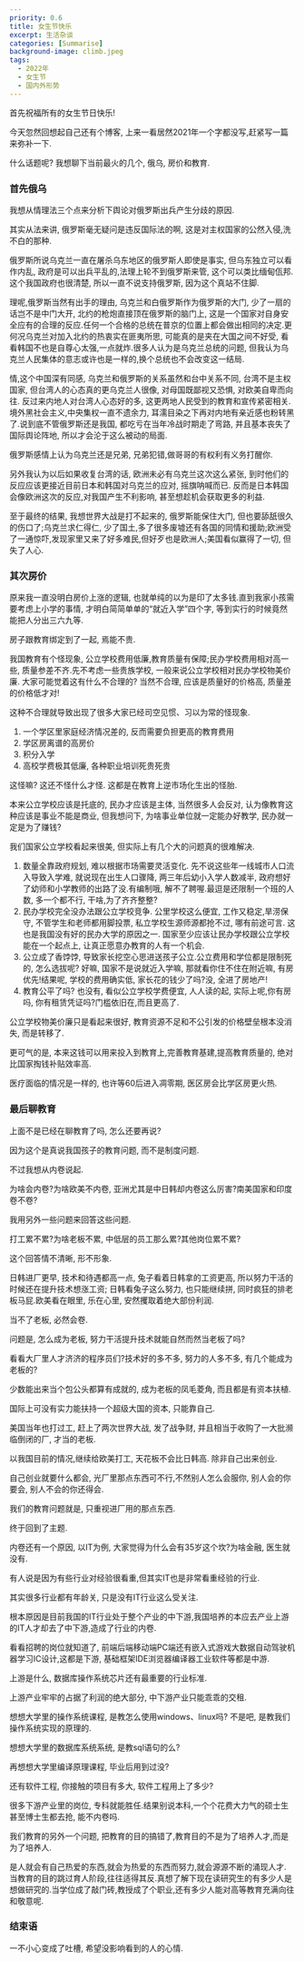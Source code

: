 ```yaml
---
priority: 0.6
title: 女生节快乐
excerpt: 生活杂谈
categories: [Summarise]
background-image: climb.jpeg
tags:
  - 2022年
  - 女生节
  - 国内外形势
---
```


首先祝福所有的女生节日快乐!

今天忽然回想起自己还有个博客, 上来一看居然2021年一个字都没写,赶紧写一篇来弥补一下.

什么话题呢? 我想聊下当前最火的几个, 俄乌, 房价和教育.

### 首先俄乌

我想从情理法三个点来分析下舆论对俄罗斯出兵产生分歧的原因.

其实从法来讲, 俄罗斯毫无疑问是违反国际法的啊, 这是对主权国家的公然入侵,洗不白的那种. 

俄罗斯所说乌克兰一直在屠杀乌东地区的俄罗斯人即使是事实, 但乌东独立可以看作内乱, 政府是可以出兵平乱的,法理上轮不到俄罗斯来管, 这个可以类比缅甸佤邦. 这个我国政府也很清楚, 所以一直不说支持俄罗斯, 因为这个真站不住脚.

理呢,俄罗斯当然有出手的理由, 乌克兰和白俄罗斯作为俄罗斯的大门, 少了一扇的话岂不是中门大开, 北约的枪炮直接顶在俄罗斯的脑门上, 这是一个国家对自身安全应有的合理的反应.任何一个合格的总统在普京的位置上都会做出相同的决定.更何况乌克兰对加入北约的热衷实在匪夷所思, 可能真的是夹在大国之间不好受, 看看韩国不也是自尊心太强,一点就炸.很多人认为是乌克兰总统的问题, 但我认为乌克兰人民集体的意志或许也是一样的,换个总统也不会改变这一结局.

情,这个中国深有同感, 乌克兰和俄罗斯的关系虽然和台中关系不同, 台湾不是主权国家, 但台湾人的心态真的更乌克兰人很像, 对母国既鄙视又恐惧, 对欧美自卑而向往. 反过来内地人对台湾人心态好的多, 这更两地人民受到的教育和宣传紧密相关. 境外黑社会主义,中央集权一直不遗余力, 耳濡目染之下再对内地有亲近感也粉转黑了.说到底不管俄罗斯还是我国, 都吃亏在当年冷战时期走了弯路, 并且基本丧失了国际舆论阵地, 所以才会沦于这么被动的局面.

俄罗斯感情上认为乌克兰还是兄弟, 兄弟犯错,做哥哥的有权利有义务打醒你.

另外我认为以后如果收复台湾的话, 欧洲未必有乌克兰这次这么紧张, 到时他们的反应应该更接近目前日本和韩国对乌克兰的应对, 摇旗呐喊而已. 反而是日本韩国会像欧洲这次的反应,对我国产生不利影响, 甚至想趁机会获取更多的利益. 

至于最终的结果, 我想世界大战是打不起来的, 俄罗斯能保住大门, 但也要舔舐很久的伤口了;乌克兰求仁得仁, 少了国土,多了很多废墟还有各国的同情和援助;欧洲受了一通惊吓,发现家里又来了好多难民,但好歹也是欧洲人;美国看似赢得了一切, 但失了人心.

### 其次房价

原来我一直没明白房价上涨的逻辑, 也就单纯的以为是印了太多钱.直到我家小孩需要考虑上小学的事情, 才明白简简单单的“就近入学”四个字, 等到实行的时候竟然能把人分出三六九等.

房子跟教育绑定到了一起, 焉能不贵.

我国教育有个怪现象, 公立学校费用低廉,教育质量有保障;民办学校费用相对高一些, 质量参差不齐.先不考虑一些贵族学校, 一般来说公立学校相对民办学校物美价廉. 大家可能觉着这有什么不合理的? 当然不合理, 应该是质量好的价格高, 质量差的价格低才对!

这种不合理就导致出现了很多大家已经司空见惯、习以为常的怪现象.

1. 一个学区里家庭经济情况差的, 反而需要负担更高的教育费用
2. 学区房离谱的高房价
3. 积分入学
4. 高校学费极其低廉, 各种职业培训死贵死贵

这怪嘛? 这还不怪什么才怪. 这都是在教育上逆市场化生出的怪胎.

本来公立学校应该是托底的, 民办才应该是主体, 当然很多人会反对, 认为像教育这种应该是事业不能是商业, 但我想问下, 为啥事业单位就一定能办好教学, 民办就一定是为了赚钱? 

我们国家公立学校看起来很美, 但实际上有几个大的问题真的很难解决.

1. 数量全靠政府规划, 难以根据市场需要灵活变化. 先不说这些年一线城市人口流入导致入学难, 就说现在出生人口骤降, 两三年后幼小入学人数减半, 政府想好了幼师和小学教师的出路了没.有编制哦, 解不了聘喔.最逗是还限制一个班的人数, 多一个都不行, 干啥,为了齐齐整整?
2. 民办学校完全没办法跟公立学校竞争. 公里学校这么便宜, 工作又稳定,旱涝保守, 不管学生和老师都用脚投票, 私立学校生源师源都抢不过, 哪有前途可言. 这也是我国没有好的民办大学的原因之一. 国家至少应该让民办学校跟公立学校能在一个起点上, 让真正愿意办教育的人有一个机会.
3. 公立成了香饽饽, 导致家长挖空心思进送孩子公立.公立费用和学位都是限制死的, 怎么选拔呢? 好嘛, 国家不是说就近入学嘛, 那就看你住不住在附近嘛, 有房优先!结果呢, 学校的费用确实低, 家长花的钱少了吗?没, 全进了房地产!
4. 教育公平了吗? 也没有, 看似公立学校学费便宜, 人人读的起, 实际上呢,你有房吗, 你有租赁凭证吗?门槛依旧在,而且更高了.

公立学校物美价廉只是看起来很好, 教育资源不足和不公引发的价格壁垒根本没消失, 而是转移了.

更可气的是, 本来这钱可以用来投入到教育上,完善教育基建,提高教育质量的, 绝对比国家掏钱补贴效率高.

医疗面临的情况是一样的, 也许等60后进入凋零期, 医区房会比学区房更火热.

### 最后聊教育

上面不是已经在聊教育了吗, 怎么还要再说?

因为这个是真说我国孩子的教育问题, 而不是制度问题.

不过我想从内卷说起.

为啥会内卷?为啥欧美不内卷, 亚洲尤其是中日韩却内卷这么厉害?南美国家和印度卷不卷?

我用另外一些问题来回答这些问题.

打工累不累?为啥老板不累, 中低层的员工那么累?其他岗位累不累?

这个回答情不清晰, 形不形象.

日韩进厂更早, 技术和待遇都高一点, 兔子看着日韩拿的工资更高, 所以努力干活的时候还在提升技术想涨工资; 日韩看兔子这么努力, 也只能继续拼, 同时疯狂的排老板马屁.欧美看在眼里, 乐在心里, 安然攫取着绝大部份利润. 

当不了老板, 必然会卷.

问题是, 怎么成为老板, 努力干活提升技术就能自然而然当老板了吗?

看看大厂里人才济济的程序员们?技术好的多不多, 努力的人多不多, 有几个能成为老板的?

少数能出来当个包公头都算有成就的, 成为老板的凤毛菱角, 而且都是有资本扶植.

国际上可没有实力能扶持一个超级大国的资本, 只能靠自己.

美国当年也打过工, 赶上了两次世界大战, 发了战争财, 并且相当于收购了一大批濒临倒闭的厂, 才当的老板.

以我国目前的情况,继续给欧美打工, 天花板不会比日韩高. 除非自己出来创业.

自己创业就要什么都会, 光厂里那点东西可不行,不然别人怎么会服你, 别人会的你要会, 别人不会的你还得会.

我们的教育问题就是, 只重视进厂用的那点东西.

终于回到了主题.

内卷还有一个原因, 以IT为例, 大家觉得为什么会有35岁这个坎?为啥金融, 医生就没有.

有人说是因为有些行业对经验很看重,但其实IT也是非常看重经验的行业.

其实很多行业都有年龄关, 只是没有IT行业这么受关注.

根本原因是目前我国的IT行业处于整个产业的中下游,我国培养的本应去产业上游的IT人才却去了中下游,造成了行业的内卷.

看看招聘的岗位就知道了, 前端后端移动端PC端还有嵌入式游戏大数据自动驾驶机器学习IC设计,这都是下游, 基础框架IDE浏览器编译器工业软件等都是中游.

上游是什么, 数据库操作系统芯片还有最重要的行业标准.

上游产业牢牢的占据了利润的绝大部分, 中下游产业只能乖乖的交租.

想想大学里的操作系统课程, 是教怎么使用windows、linux吗? 不是吧, 是教我们操作系统实现的原理的.

想想大学里的数据库系统系统, 是教sql语句的么?

再想想大学里编译原理课程, 毕业后用到过没?

还有软件工程, 你接触的项目有多大, 软件工程用上了多少?

很多下游产业里的岗位, 专科就能胜任.结果别说本科,一个个花费大力气的硕士生甚至博士生都去抢, 能不内卷吗.

我们教育的另外一个问题, 把教育的目的搞错了,教育目的不是为了培养人才,而是为了培养人.

是人就会有自己热爱的东西,就会为热爱的东西而努力,就会源源不断的涌现人才. 当教育的目的跳过育人阶段,往往适得其反.真想了解下现在读研究生的有多少人是想做研究的.当学位成了敲门砖,教授成了个职业,还有多少人能对高等教育充满向往和敬意呢.

### 结束语

一不小心变成了吐槽, 希望没影响看到的人的心情.
